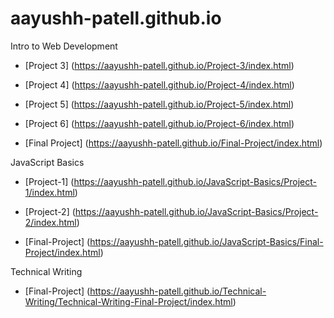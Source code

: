# aayushh-patell.github.io

Intro to Web Development

- [Project 3] (https://aayushh-patell.github.io/Project-3/index.html)
- [Project 4] (https://aayushh-patell.github.io/Project-4/index.html)
- [Project 5] (https://aayushh-patell.github.io/Project-5/index.html)
- [Project 6] (https://aayushh-patell.github.io/Project-6/index.html)

- [Final Project] (https://aayushh-patell.github.io/Final-Project/index.html)

JavaScript Basics

- [Project-1] (https://aayushh-patell.github.io/JavaScript-Basics/Project-1/index.html)
- [Project-2] (https://aayushh-patell.github.io/JavaScript-Basics/Project-2/index.html)

- [Final-Project] (https://aayushh-patell.github.io/JavaScript-Basics/Final-Project/index.html)

Technical Writing

- [Final-Project] (https://aayushh-patell.github.io/Technical-Writing/Technical-Writing-Final-Project/index.html)
